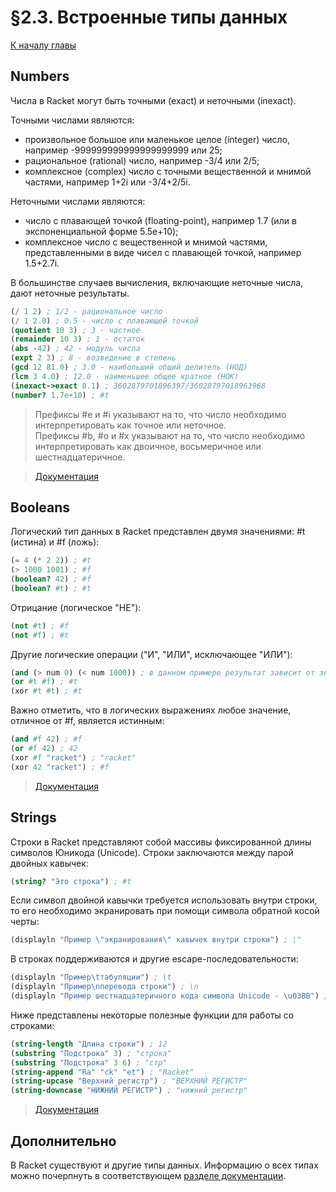# §2.3. Встроенные типы данных

[К началу главы](CHAPTER_2.md)

## Numbers

Числа в Racket могут быть точными (exact) и неточными (inexact).

Точными числами являются:
- произвольное большое или маленькое целое (integer) число, например -999999999999999999999 или 25;
- рациональное (rational) число, например -3/4 или 2/5;
- комплексное (complex) число с точными вещественной и мнимой частями, например 1+2i или -3/4+2/5i.

Неточными числами являются:
- число с плавающей точкой (floating-point), например 1.7 (или в экспоненциальной форме 5.5e+10);
- комплексное число с вещественной и мнимой частями, представленными в виде чисел с плавающей точкой, например 1.5+2.7i.

В большинстве случаев вычисления, включающие неточные числа, дают неточные результаты.

```scheme
(/ 1 2) ; 1/2 - рациональное число
(/ 1 2.0) ; 0.5 - число с плавающей точкой
(quotient 10 3) ; 3 - частное
(remainder 10 3) ; 1 - остаток
(abs -42) ; 42 - модуль числа
(expt 2 3) ; 8 - возведение в степень
(gcd 12 81.0) ; 3.0 - наибольший общий делитель (НОД)
(lcm 3 4.0) ; 12.0 - наименьшее общее кратное (НОК)
(inexact->exact 0.1) ; 3602879701896397/36028797018963968
(number? 1.7e+10) ; #t
```

> Префиксы #e и #i указывают на то, что число необходимо интерпретировать как точное или неточное.  
> Префиксы #b, #o и #x указывают на то, что число необходимо интерпретировать как двоичное, восьмеричное или шестнадцатеричное.

> [Документация](https://docs.racket-lang.org/reference/numbers.html)

## Booleans

Логический тип данных в Racket представлен двумя значениями: #t (истина) и #f (ложь):

```scheme
(= 4 (* 2 2)) ; #t
(> 1000 1001) ; #f
(boolean? 42) ; #f
(boolean? #t) ; #t
```

Отрицание (логическое "НЕ"):

```scheme
(not #t) ; #f
(not #f) ; #t
```

Другие логические операции ("И", "ИЛИ", исключающее "ИЛИ"):

```scheme
(and (> num 0) (< num 1000)) ; в данном примере результат зависит от значения num
(or #t #f) ; #t
(xor #t #t) ; #t
```

Важно отметить, что в логических выражениях любое значение, отличное от #f, является истинным:

```scheme
(and #f 42) ; #f
(or #f 42) ; 42
(xor #f "racket") ; "racket"
(xor 42 "racket") ; #f
```

> [Документация](https://docs.racket-lang.org/reference/booleans.html)

## Strings

Строки в Racket представляют собой массивы фиксированной длины символов Юникода (Unicode). Строки заключаются между парой двойных кавычек:

```scheme
(string? "Это строка") ; #t
```

Если символ двойной кавычки требуется использовать внутри строки, то его необходимо экранировать при помощи символа обратной косой черты:

```scheme
(displayln "Пример \"экранирования\" кавычек внутри строки") ; \"
```

В строках поддерживаются и другие escape-последовательности:

```scheme
(displayln "Пример\tтабуляции") ; \t
(displayln "Пример\nперевода строки") ; \n
(displayln "Пример шестнадцатеричного кода символа Unicode - \u03BB") ; λ
```

Ниже представлены некоторые полезные функции для работы со строками:

```scheme
(string-length "Длина строки") ; 12
(substring "Подстрока" 3) ; "строка"
(substring "Подстрока" 3 6) ; "стр"
(string-append "Ra" "ck" "et") ; "Racket"
(string-upcase "Верхний регистр") ; "ВЕРХНИЙ РЕГИСТР"
(string-downcase "НИЖНИЙ РЕГИСТР") ; "нижний регистр"
```

> [Документация](https://docs.racket-lang.org/reference/strings.html)

## Дополнительно

В Racket существуют и другие типы данных. Информацию о всех типах можно почерпнуть в соответствующем [разделе документации](https://docs.racket-lang.org/guide/datatypes.html).
